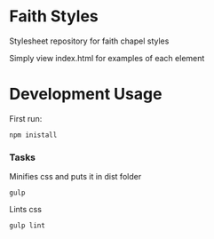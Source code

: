 # Faith Styles
Stylesheet repository for faith chapel styles

Simply view index.html for examples of each element


# Development Usage

First run:
```
npm inistall
```

### Tasks
Minifies css and puts it in dist folder
```
gulp
```

Lints css
```
gulp lint
```
